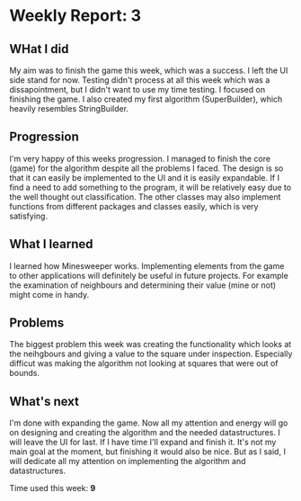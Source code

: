 # Weekly Report: 3

## WHat I did

My aim was to finish the game this week, which was a success. I left the UI side stand for now. Testing didn't process at all this week which was a dissapointment, but I didn't want to use my time testing. I focused on finishing the game. I also created my first algorithm (SuperBuilder), which heavily resembles StringBuilder. 

## Progression

I'm very happy of this weeks progression. I managed to finish the core (game) for the algorithm despite all the problems I faced. The design is so that it can easily be implemented to the UI and it is easily expandable. If I find a need to add something to the program, it will be relatively easy due to the well thought out classification. The other classes may also implement functions from different packages and classes easily, which is very satisfying. 

## What I learned

I learned how Minesweeper works. Implementing elements from the game to other applications will definitely be useful in future projects. For example the examination of neighbours and determining their value (mine or not) might come in handy.

## Problems

The biggest problem this week was creating the functionality which looks at the neihgbours and giving a value to the square under inspection. Especially difficut was making the algorithm not looking at squares that were out of bounds. 

## What's next

I'm done with expanding the game. Now all my attention and energy will go on designing and creating the algorithm and the needed datastructures. I will leave the UI for last. If I have time I'll expand and finish it. It's not my main goal at the moment, but finishing it would also be nice. But as I said, I will dedicate all my attention on implementing the algorithm and datastructures.

Time used this week: **9**
